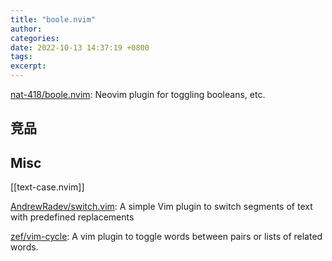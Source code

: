 ```yaml
---
title: "boole.nvim"
author: 
categories: 
date: 2022-10-13 14:37:19 +0800
tags: 
excerpt: 
---
```





[nat-418/boole.nvim](https://github.com/nat-418/boole.nvim): Neovim plugin for toggling booleans, etc.



## 竞品



## Misc

[[text-case.nvim]]

[AndrewRadev/switch.vim](https://github.com/AndrewRadev/switch.vim): A simple Vim plugin to switch segments of text with predefined replacements

[zef/vim-cycle](https://github.com/zef/vim-cycle): A vim plugin to toggle words between pairs or lists of related words.




